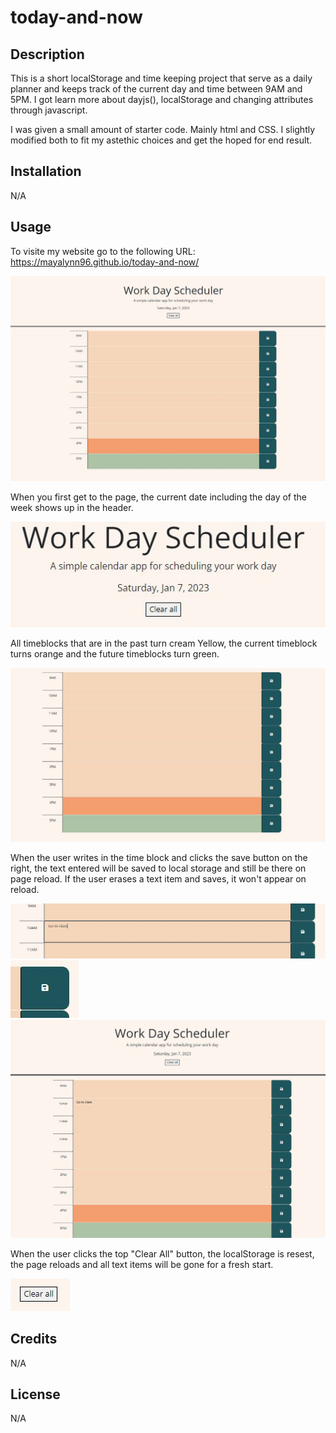 # today-and-now

## Description

This is a short localStorage and time keeping project that serve as a daily planner and keeps track of the current day and time between 9AM and 5PM. I got learn more about dayjs(), localStorage and changing attributes through javascript.

I was given a small amount of starter code. Mainly html and CSS. I slightly modified both to fit my astethic choices and get the hoped for end result.

## Installation

N/A

## Usage

To visite my website go to the following URL: https://mayalynn96.github.io/today-and-now/

![image of the webpage on load](assets/images/main.JPG)

When you first get to the page, the current date including the day of the week shows up in the header.

![image of date](assets/images/timeanddate.JPG)

All timeblocks that are in the past turn cream Yellow, the current timeblock turns orange and the future timeblocks turn green.

![Image of different times](assets/images/timetracking.JPG)

When the user writes in the time block and clicks the save button on the right, the text entered will be saved to local storage and still be there on page reload. If the user erases a text item and saves, it won't appear on reload.

![Image of text entered](assets/images/newtext.JPG)
![Image of save button](assets/images/savebutton.JPG)
![Image of page on reload](assets/images/pageonreload.JPG)

When the user clicks the top "Clear All" button, the localStorage is resest, the page reloads and all text items will be gone for a fresh start.

![Image of clear all button](assets/images/clearallbtn.JPG)

## Credits

N/A

## License
N/A